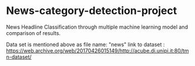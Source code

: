 # News-category-detection-project
News Headline Classification through multiple machine learning model and comparison of results.

Data set is mentioned above as file name: "news"
link to dataset : https://web.archive.org/web/20170426015149/http://acube.di.unipi.it:80/tmn-dataset/

